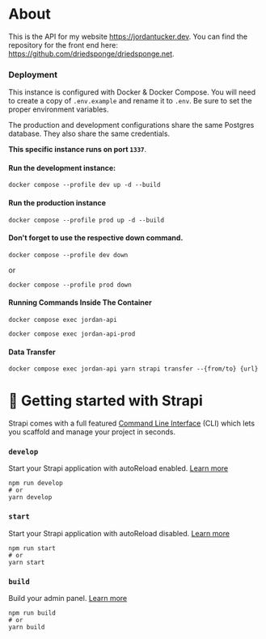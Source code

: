 # About

This is the API for my website https://jordantucker.dev. You can find the repository
for the front end here: https://github.com/driedsponge/driedsponge.net.

### Deployment

This instance is configured with Docker & Docker Compose.
You will need to create a copy of `.env.example` and rename it to `.env`.
Be sure to set the proper environment variables.

The production and development configurations share the same Postgres database. They also share the
same credentials.

**This specific instance runs on port `1337`**.

#### Run the development instance:
```
docker compose --profile dev up -d --build
```
#### Run the production instance
```
docker compose --profile prod up -d --build
```
#### Don't forget to use the respective down command.
```
docker compose --profile dev down
```
or
```
docker compose --profile prod down
```
#### Running Commands Inside The Container
```
docker compose exec jordan-api 
```
```
docker compose exec jordan-api-prod
```
#### Data Transfer
```
docker compose exec jordan-api yarn strapi transfer --{from/to} {url}
```

# 🚀 Getting started with Strapi

Strapi comes with a full featured [Command Line Interface](https://docs.strapi.io/dev-docs/cli) (CLI) which lets you scaffold and manage your project in seconds.

### `develop`

Start your Strapi application with autoReload enabled. [Learn more](https://docs.strapi.io/dev-docs/cli#strapi-develop)

```
npm run develop
# or
yarn develop
```

### `start`

Start your Strapi application with autoReload disabled. [Learn more](https://docs.strapi.io/dev-docs/cli#strapi-start)

```
npm run start
# or
yarn start
```

### `build`

Build your admin panel. [Learn more](https://docs.strapi.io/dev-docs/cli#strapi-build)

```
npm run build
# or
yarn build
```
